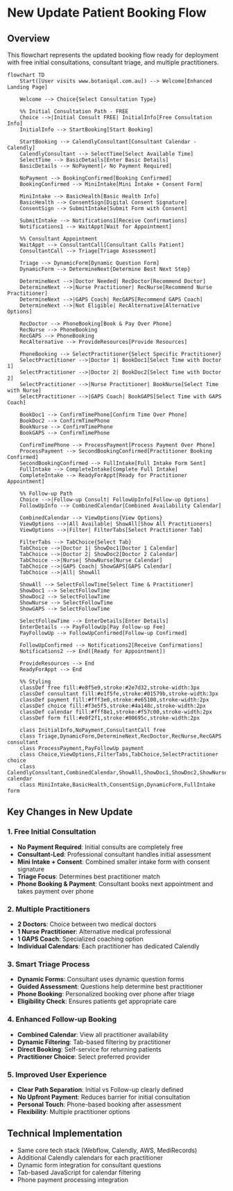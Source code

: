 # New Update Patient Booking Flow

## Overview
This flowchart represents the updated booking flow ready for deployment with free initial consultations, consultant triage, and multiple practitioners.

```mermaid
flowchart TD
    Start([User visits www.botaniqal.com.au]) --> Welcome[Enhanced Landing Page]
    
    Welcome --> Choice{Select Consultation Type}
    
    %% Initial Consultation Path - FREE
    Choice -->|Initial Consult FREE| InitialInfo[Free Consultation Info]
    InitialInfo --> StartBooking[Start Booking]
    
    StartBooking --> CalendlyConsultant[Consultant Calendar - Calendly]
    CalendlyConsultant --> SelectTime[Select Available Time]
    SelectTime --> BasicDetails[Enter Basic Details]
    BasicDetails --> NoPayment[✓ No Payment Required]
    
    NoPayment --> BookingConfirmed[Booking Confirmed]
    BookingConfirmed --> MiniIntake[Mini Intake + Consent Form]
    
    MiniIntake --> BasicHealth[Basic Health Info]
    BasicHealth --> ConsentSign[Digital Consent Signature]
    ConsentSign --> SubmitIntake[Submit Form with Consent]
    
    SubmitIntake --> Notifications1[Receive Confirmations]
    Notifications1 --> WaitAppt[Wait for Appointment]
    
    %% Consultant Appointment
    WaitAppt --> ConsultantCall[Consultant Calls Patient]
    ConsultantCall --> Triage[Triage Assessment]
    
    Triage --> DynamicForm[Dynamic Question Form]
    DynamicForm --> DetermineNext{Determine Best Next Step}
    
    DetermineNext -->|Doctor Needed| RecDoctor[Recommend Doctor]
    DetermineNext -->|Nurse Practitioner| RecNurse[Recommend Nurse Practitioner]
    DetermineNext -->|GAPS Coach| RecGAPS[Recommend GAPS Coach]
    DetermineNext -->|Not Eligible| RecAlternative[Alternative Options]
    
    RecDoctor --> PhoneBooking[Book & Pay Over Phone]
    RecNurse --> PhoneBooking
    RecGAPS --> PhoneBooking
    RecAlternative --> ProvideResources[Provide Resources]
    
    PhoneBooking --> SelectPractitioner{Select Specific Practitioner}
    SelectPractitioner -->|Doctor 1| BookDoc1[Select Time with Doctor 1]
    SelectPractitioner -->|Doctor 2| BookDoc2[Select Time with Doctor 2]
    SelectPractitioner -->|Nurse Practitioner| BookNurse[Select Time with Nurse]
    SelectPractitioner -->|GAPS Coach| BookGAPS[Select Time with GAPS Coach]
    
    BookDoc1 --> ConfirmTimePhone[Confirm Time Over Phone]
    BookDoc2 --> ConfirmTimePhone
    BookNurse --> ConfirmTimePhone
    BookGAPS --> ConfirmTimePhone
    
    ConfirmTimePhone --> ProcessPayment[Process Payment Over Phone]
    ProcessPayment --> SecondBookingConfirmed[Practitioner Booking Confirmed]
    SecondBookingConfirmed --> FullIntake[Full Intake Form Sent]
    FullIntake --> CompleteIntake[Complete Full Intake]
    CompleteIntake --> ReadyForAppt[Ready for Practitioner Appointment]
    
    %% Follow-up Path
    Choice -->|Follow-up Consult| FollowUpInfo[Follow-up Options]
    FollowUpInfo --> CombinedCalendar[Combined Availability Calendar]
    
    CombinedCalendar --> ViewOptions{View Options}
    ViewOptions -->|All Available| ShowAll[Show All Practitioners]
    ViewOptions -->|Filter| FilterTabs[Select Practitioner Tab]
    
    FilterTabs --> TabChoice{Select Tab}
    TabChoice -->|Doctor 1| ShowDoc1[Doctor 1 Calendar]
    TabChoice -->|Doctor 2| ShowDoc2[Doctor 2 Calendar]
    TabChoice -->|Nurse| ShowNurse[Nurse Calendar]
    TabChoice -->|GAPS Coach| ShowGAPS[GAPS Calendar]
    TabChoice -->|All| ShowAll
    
    ShowAll --> SelectFollowTime[Select Time & Practitioner]
    ShowDoc1 --> SelectFollowTime
    ShowDoc2 --> SelectFollowTime
    ShowNurse --> SelectFollowTime
    ShowGAPS --> SelectFollowTime
    
    SelectFollowTime --> EnterDetails[Enter Details]
    EnterDetails --> PayFollowUp[Pay Follow-up Fee]
    PayFollowUp --> FollowUpConfirmed[Follow-up Confirmed]
    
    FollowUpConfirmed --> Notifications2[Receive Confirmations]
    Notifications2 --> End([Ready for Appointment])
    
    ProvideResources --> End
    ReadyForAppt --> End
    
    %% Styling
    classDef free fill:#e8f5e9,stroke:#2e7d32,stroke-width:3px
    classDef consultant fill:#e1f5fe,stroke:#01579b,stroke-width:3px
    classDef payment fill:#fff3e0,stroke:#e65100,stroke-width:2px
    classDef choice fill:#f3e5f5,stroke:#4a148c,stroke-width:2px
    classDef calendar fill:#fff8e1,stroke:#f57c00,stroke-width:2px
    classDef form fill:#e0f2f1,stroke:#00695c,stroke-width:2px
    
    class InitialInfo,NoPayment,ConsultantCall free
    class Triage,DynamicForm,DetermineNext,RecDoctor,RecNurse,RecGAPS consultant
    class ProcessPayment,PayFollowUp payment
    class Choice,ViewOptions,FilterTabs,TabChoice,SelectPractitioner choice
    class CalendlyConsultant,CombinedCalendar,ShowAll,ShowDoc1,ShowDoc2,ShowNurse,ShowGAPS calendar
    class MiniIntake,BasicHealth,ConsentSign,DynamicForm,FullIntake form
```

## Key Changes in New Update

### 1. Free Initial Consultation
- **No Payment Required**: Initial consults are completely free
- **Consultant-Led**: Professional consultant handles initial assessment
- **Mini Intake + Consent**: Combined smaller intake form with consent signature
- **Triage Focus**: Determines best practitioner match
- **Phone Booking & Payment**: Consultant books next appointment and takes payment over phone

### 2. Multiple Practitioners
- **2 Doctors**: Choice between two medical doctors
- **1 Nurse Practitioner**: Alternative medical professional
- **1 GAPS Coach**: Specialized coaching option
- **Individual Calendars**: Each practitioner has dedicated Calendly

### 3. Smart Triage Process
- **Dynamic Forms**: Consultant uses dynamic question forms
- **Guided Assessment**: Questions help determine best practitioner
- **Phone Booking**: Personalized booking over phone after triage
- **Eligibility Check**: Ensures patients get appropriate care

### 4. Enhanced Follow-up Booking
- **Combined Calendar**: View all practitioner availability
- **Dynamic Filtering**: Tab-based filtering by practitioner
- **Direct Booking**: Self-service for returning patients
- **Practitioner Choice**: Select preferred provider

### 5. Improved User Experience
- **Clear Path Separation**: Initial vs Follow-up clearly defined
- **No Upfront Payment**: Reduces barrier for initial consultation
- **Personal Touch**: Phone-based booking after assessment
- **Flexibility**: Multiple practitioner options

## Technical Implementation
- Same core tech stack (Webflow, Calendly, AWS, MediRecords)
- Additional Calendly calendars for each practitioner
- Dynamic form integration for consultant questions
- Tab-based JavaScript for calendar filtering
- Phone payment processing integration
